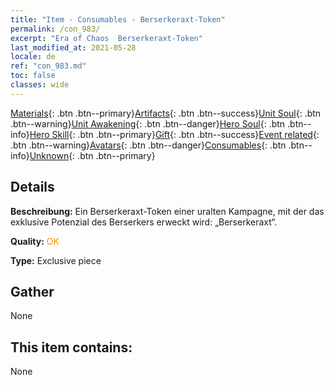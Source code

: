 ```yaml
---
title: "Item - Consumables - Berserkeraxt-Token"
permalink: /con_983/
excerpt: "Era of Chaos  Berserkeraxt-Token"
last_modified_at: 2021-05-28
locale: de
ref: "con_983.md"
toc: false
classes: wide
---
```

 [Materials](/ItemsDE/){: .btn .btn--primary}[Artifacts](/ItemsDE/Artifacts/){: .btn .btn--success}[Unit Soul](/ItemsDE/UnitSoul/){: .btn .btn--warning}[Unit Awakening](/ItemsDE/UnitAwakening/){: .btn .btn--danger}[Hero Soul](/ItemsDE/HeroSoul/){: .btn .btn--info}[Hero Skill](/ItemsDE/HeroSkill/){: .btn .btn--primary}[Gift](/ItemsDE/Gift/){: .btn .btn--success}[Event related](/ItemsDE/Events/){: .btn .btn--warning}[Avatars](/ItemsDE/Avatars/){: .btn .btn--danger}[Consumables](/ItemsDE/Consumables/){: .btn .btn--info}[Unknown](/ItemsDE/Unknown/){: .btn .btn--primary}

## Details
 **Beschreibung:** Ein Berserkeraxt-Token einer uralten Kampagne, mit der das exklusive Potenzial des Berserkers erweckt wird: „Berserkeraxt“.

 **Quality:** <span style="color: #FF8C00">OK</span>

 **Type:** Exclusive piece

## Gather

  None

## This item contains:

  None


